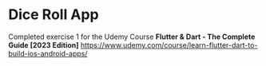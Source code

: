# Dice Roll App

Completed exercise 1 for the Udemy Course __Flutter & Dart - The Complete Guide [2023 Edition]__ https://www.udemy.com/course/learn-flutter-dart-to-build-ios-android-apps/ 
